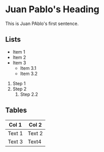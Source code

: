 # Juan Pablo's Heading

This is Juan PAblo's first sentence.

## Lists
- Item 1
- Item 2
- Item 3
  - Item 3.1
  - Item 3.2

1. Step 1
2. Step 2
   1. Step 2.2


## Tables

|Col 1|Col 2|
|-----|-----|
|Text 1|Text 2|
|Text 3|Text4|
